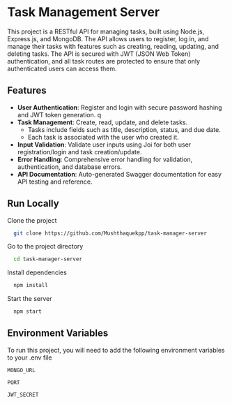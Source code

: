 
# Task Management Server

This project is a RESTful API for managing tasks, built using Node.js, Express.js, and MongoDB. The API allows users to register, log in, and manage their tasks with features such as creating, reading, updating, and deleting tasks. The API is secured with JWT (JSON Web Token) authentication, and all task routes are protected to ensure that only authenticated users can access them.


## Features

- **User Authentication**: Register and login with secure password hashing and JWT token generation. q
- **Task Management**: Create, read, update, and delete tasks.
    - Tasks include fields such as title, description, status, and due date.
    - Each task is associated with the user who created it.
- **Input Validation**: Validate user inputs using Joi for both user registration/login and task creation/update.
- **Error Handling**: Comprehensive error handling for validation, authentication, and database errors.
- **API Documentation**: Auto-generated Swagger documentation for easy API testing and reference.


## Run Locally

Clone the project

```bash
  git clone https://github.com/Mushthaquekpp/task-manager-server
```

Go to the project directory

```bash
  cd task-manager-server
```

Install dependencies

```bash
  npm install
```

Start the server

```bash
  npm start
```


## Environment Variables

To run this project, you will need to add the following environment variables to your .env file

`MONGO_URL`

`PORT`

`JWT_SECRET`

